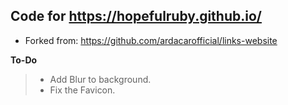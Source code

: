 ## Code for https://hopefulruby.github.io/

- Forked from: https://github.com/ardacarofficial/links-website



**To-Do**
> - Add Blur to background.
> - Fix the Favicon.
